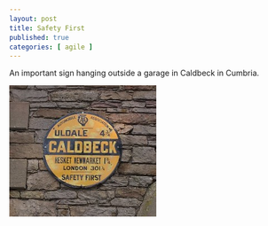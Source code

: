 ```yaml
---
layout: post
title: Safety First
published: true
categories: [ agile ]
---
```


An important sign hanging outside a garage in Caldbeck in Cumbria.

![sign](/img/posts/safety-first/safety-first.jpg)

